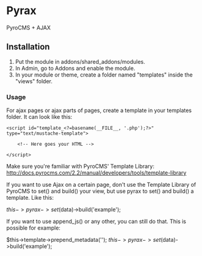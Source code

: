 Pyrax
=====

PyroCMS + AJAX

## Installation

1. Put the module in addons/shared_addons/modules.
2. In Admin, go to Addons and enable the module.
3. In your module or theme, create a folder named "templates" inside the "views" folder.


### Usage

For ajax pages or ajax parts of pages, create a template in your templates folder. It can look like this:

	<script id="template_<?=basename(__FILE__, '.php');?>" type="text/mustache-template">
		
		<!-- Here goes your HTML -->
		
	</script>

Make sure you're familiar with PyroCMS' Template Library:
http://docs.pyrocms.com/2.2/manual/developers/tools/template-library

If you want to use Ajax on a certain page, don't use the Template Library of PyroCMS to set() and build() your view, but use pyrax to set() and build() a template. Like this:

$this->pyrax->set($data)->build('example');

If you want to use append_js() or any other, you can still do that. This is possible for example:

$this->template->prepend_metadata('<script src="/js/jquery.js"></script>');
$this->pyrax->set($data)->build('example');